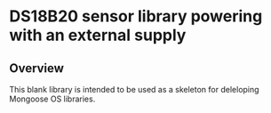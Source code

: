 # DS18B20 sensor library powering with an external supply


## Overview

This blank library is intended to be used as a skeleton for deleloping
Mongoose OS libraries.